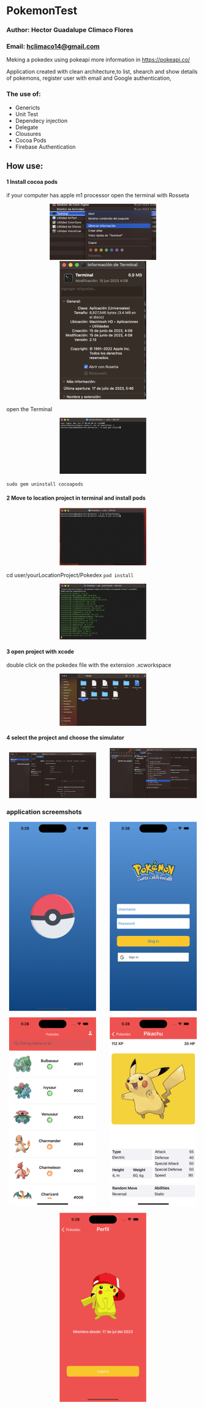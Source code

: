 # PokemonTest

### Author: Hector Guadalupe Climaco Flores
### Email: hclimaco14@gmail.com
Meking a pokedex using pokeapi more information in https://pokeapi.co/


 Application created with clean architecture,to list, shearch and show details of pokemons, register user with email and Google authentication,

### The use of:

- Genericts
- Unit Test
- Dependecy injection
- Delegate
- Clousures
- Cocoa Pods 
- Firebase Authentication

## How use:

#### 1 Install cocoa pods

if your computer has apple m1 processor open the terminal with Rosseta

<p align = "center">
  <img alt="Light" src="images/paso1.1.png" width="55%">

  <img alt="Dark" src="images/paso1.2.png" width="45%">
</p>

open the Terminal 

<p align= "center">
 <img alt="Dark" src="images/paso1.png" width="45%">
</p>

`sudo gem uninstall cocoapods`

#### 2 Move to location project in terminal and install pods

<p align= "center">
 <img alt="Dark" src="images/paso1.3.png" width="45%">
</p>

cd user/yourLocationProject/Pokedex
`pod install`

<p align= "center">
 <img alt="Dark" src="images/paso2.png" width="45%">
</p>


#### 3 open project with xcode
double click on the pokedex file with the extension .xcworkspace

<p align= "center">
 <img alt="Dark" src="images/paso2.1.png" width="45%">
</p>


#### 4 select the project and choose the simulator

<p align="center">
  <img alt="Light" src="images/paso3.png" width="45%">
&nbsp; &nbsp; &nbsp; &nbsp;
  <img alt="Dark" src="images/paso3.1.png" width="45%">
</p>


### application screemshots

<p align="center">
  <img alt="Light" src="images/app1.png" width="45%">
&nbsp; &nbsp; &nbsp; &nbsp;
  <img alt="Dark" src="images/app2.png" width="45%">
</p>


<p align="center">
  <img alt="Light" src="images/app3.png" width="45%">
&nbsp; &nbsp; &nbsp; &nbsp;
  <img alt="Dark" src="images/app4.png" width="45%">
</p>

<p align= "center">
 <img alt="Dark" src="images/app5.png" width="45%">
</p>

